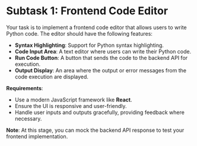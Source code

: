 # Subtask 1: Frontend Code Editor

Your task is to implement a frontend code editor that allows users to write Python code. The editor should have the following features:

- **Syntax Highlighting**: Support for Python syntax highlighting.
- **Code Input Area**: A text editor where users can write their Python code.
- **Run Code Button**: A button that sends the code to the backend API for execution.
- **Output Display**: An area where the output or error messages from the code execution are displayed.

**Requirements**:

- Use a modern JavaScript framework like **React**.
- Ensure the UI is responsive and user-friendly.
- Handle user inputs and outputs gracefully, providing feedback where necessary.

**Note**: At this stage, you can mock the backend API response to test your frontend implementation.
